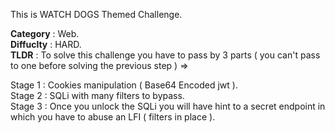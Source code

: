This is WATCH DOGS Themed Challenge.  

**Category** : Web.  
**Diffuclty** : HARD.  
**TLDR** : To solve this challenge you have to pass by 3 parts ( you can't pass to one before solving the previous step )  =>   

Stage 1 : Cookies manipulation ( Base64 Encoded jwt ).    
Stage 2 : SQLi with many filters to bypass.  
Stage 3 : Once you unlock the SQLi you will have hint to a secret endpoint in which you have to abuse an LFI ( filters in place ).  

